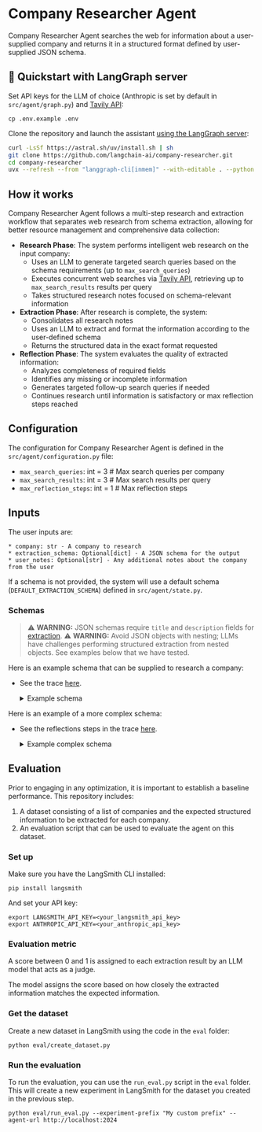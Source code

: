 # Company Researcher Agent

Company Researcher Agent searches the web for information about a user-supplied company and returns it in a structured format defined by user-supplied JSON schema.

## 🚀 Quickstart with LangGraph server

Set API keys for the LLM of choice (Anthropic is set by default in `src/agent/graph.py`) and [Tavily API](https://tavily.com/):
```
cp .env.example .env
```

Clone the repository and launch the assistant [using the LangGraph server](https://langchain-ai.github.io/langgraph/cloud/reference/cli/#dev):
```bash
curl -LsSf https://astral.sh/uv/install.sh | sh
git clone https://github.com/langchain-ai/company-researcher.git
cd company-researcher
uvx --refresh --from "langgraph-cli[inmem]" --with-editable . --python 3.11 langgraph dev
```

## How it works

Company Researcher Agent follows a multi-step research and extraction workflow that separates web research from schema extraction, allowing for better resource management and comprehensive data collection:

   - **Research Phase**: The system performs intelligent web research on the input company:
     - Uses an LLM to generate targeted search queries based on the schema requirements (up to `max_search_queries`)
     - Executes concurrent web searches via [Tavily API](https://tavily.com/), retrieving up to `max_search_results` results per query
     - Takes structured research notes focused on schema-relevant information
   - **Extraction Phase**: After research is complete, the system:
     - Consolidates all research notes
     - Uses an LLM to extract and format the information according to the user-defined schema
     - Returns the structured data in the exact format requested
   - **Reflection Phase**: The system evaluates the quality of extracted information:
     - Analyzes completeness of required fields
     - Identifies any missing or incomplete information
     - Generates targeted follow-up search queries if needed
     - Continues research until information is satisfactory or max reflection steps reached

## Configuration

The configuration for Company Researcher Agent is defined in the `src/agent/configuration.py` file: 
* `max_search_queries`: int = 3 # Max search queries per company
* `max_search_results`: int = 3 # Max search results per query
* `max_reflection_steps`: int = 1 # Max reflection steps

## Inputs 

The user inputs are: 

```
* company: str - A company to research
* extraction_schema: Optional[dict] - A JSON schema for the output
* user_notes: Optional[str] - Any additional notes about the company from the user
```

If a schema is not provided, the system will use a default schema (`DEFAULT_EXTRACTION_SCHEMA`) defined in `src/agent/state.py`.

### Schemas  

> ⚠️ **WARNING:** JSON schemas require `title` and `description` fields for [extraction](https://python.langchain.com/docs/how_to/structured_output/#typeddict-or-json-schema).
> ⚠️ **WARNING:** Avoid JSON objects with nesting; LLMs have challenges performing structured extraction from nested objects. See examples below that we have tested. 

Here is an example schema that can be supplied to research a company:  

* See the trace [here](https://smith.langchain.com/public/9f51fb8b-9486-4cd2-90ed-895f7932304e/r).

    <details>
    <summary>Example schema</summary>

    ```
    {
        "title": "CompanyInfo",
        "description": "Basic information about a company",
        "type": "object",
        "properties": {
            "company_name": {
                "type": "string",
                "description": "Official name of the company"
            },
            "founding_year": {
                "type": "integer",
                "description": "Year the company was founded"
            },
            "founder_names": {
                "type": "array",
                "items": {"type": "string"},
                "description": "Names of the founding team members"
            },
            "product_description": {
                "type": "string",
                "description": "Brief description of the company's main product or service"
            },
            "funding_summary": {
                "type": "string",
                "description": "Summary of the company's funding history"
            }
        },
        "required": ["company_name"]
    }
    ```
    </details>

Here is an example of a more complex schema: 

* See the reflections steps in the trace [here](https://smith.langchain.com/public/36f0d917-4edd-4d55-8dbf-6d6ec8a25754/r).

    <details>
    <summary>Example complex schema</summary>

    ```
    HARD_EXTRACTION_SCHEMA = {
        "title": "CompanyInfo",
        "description": "Comprehensive information about a company with confidence tracking",
        "type": "object",
        "properties": {
            "company_name": {
                "type": "string",
                "description": "Official name of the company"
            },
            "verified_company": {
                "type": "boolean",
                "description": "Confirmation this is the intended company, not a similarly named one"
            },
            "similar_companies": {
                "type": "array",
                "items": {"type": "string"},
                "description": "List of similarly named companies that could be confused with the target"
            },
            "distinguishing_features": {
                "type": "string",
                "description": "Key features that distinguish this company from similarly named ones"
            },
            "key_executives": {
                "type": "array",
                "items": {
                    "type": "object",
                    "properties": {
                        "name": {"type": "string"},
                        "title": {"type": "string"},
                        "verification_date": {"type": "string"},
                        "confidence_level": {
                            "type": "string",
                            "enum": ["high", "medium", "low", "uncertain"]
                        },
                        "source": {"type": "string"}
                    }
                }
            },
            "org_chart_summary": {
                "type": "string",
                "description": "Brief description of organizational structure"
            },
            "leadership_caveats": {
                "type": "string",
                "description": "Any uncertainties or caveats about leadership information"
            },
            "main_products": {
                "type": "array",
                "items": {
                    "type": "object",
                    "properties": {
                        "name": {"type": "string"},
                        "description": {"type": "string"},
                        "launch_date": {"type": "string"},
                        "current_status": {"type": "string"}
                    }
                }
            },
            "services": {
                "type": "array",
                "items": {
                    "type": "object",
                    "properties": {
                        "name": {"type": "string"},
                        "description": {"type": "string"},
                        "target_market": {"type": "string"}
                    }
                }
            },
            "recent_developments": {
                "type": "array",
                "items": {
                    "type": "object",
                    "properties": {
                        "date": {"type": "string"},
                        "title": {"type": "string"},
                        "summary": {"type": "string"},
                        "source_url": {"type": "string"},
                        "significance": {"type": "string"}
                    }
                },
                "description": "Major news and developments from the last 6 months"
            },
            "historical_challenges": {
                "type": "array",
                "items": {
                    "type": "object",
                    "properties": {
                        "issue_type": {"type": "string"},
                        "description": {"type": "string"},
                        "date_period": {"type": "string"},
                        "resolution": {"type": "string"},
                        "current_status": {"type": "string"}
                    }
                },
                "description": "Past challenges, issues, or controversies"
            },
            "sources": {
                "type": "array",
                "items": {
                    "type": "object",
                    "properties": {
                        "url": {"type": "string"},
                        "title": {"type": "string"},
                        "date_accessed": {"type": "string"},
                        "information_type": {
                            "type": "array",
                            "items": {"type": "string"},
                            "description": "Types of information sourced from this link (e.g., leadership, products, news)"
                        }
                    }
                }
            },
            "company_summary": {
                "type": "string",
                "description": "Concise, dense summary of the most important company information (max 250 words)"
            }
        },
        "required": [
            "company_name",
            "verified_company",
            "company_summary",
            "key_executives",
            "main_products",
            "sources"
        ]
    }
    ```
    </details>


## Evaluation

Prior to engaging in any optimization, it is important to establish a baseline performance. This repository includes:

1. A dataset consisting of a list of companies and the expected structured information to be extracted for each company.
2. An evaluation script that can be used to evaluate the agent on this dataset.

### Set up

Make sure you have the LangSmith CLI installed:

```shell
pip install langsmith
```

And set your API key:

```shell
export LANGSMITH_API_KEY=<your_langsmith_api_key>
export ANTHROPIC_API_KEY=<your_anthropic_api_key>
```

### Evaluation metric

A score between 0 and 1 is assigned to each extraction result by an LLM model that acts
as a judge.

The model assigns the score based on how closely the extracted information matches the expected information.

### Get the dataset

Create a new dataset in LangSmith using the code in the `eval` folder:

```shell
python eval/create_dataset.py
```

### Run the evaluation

To run the evaluation, you can use the `run_eval.py` script in the `eval` folder. This will create a new experiment in LangSmith for the dataset you created in the previous step.

```shell
python eval/run_eval.py --experiment-prefix "My custom prefix" --agent-url http://localhost:2024
```
